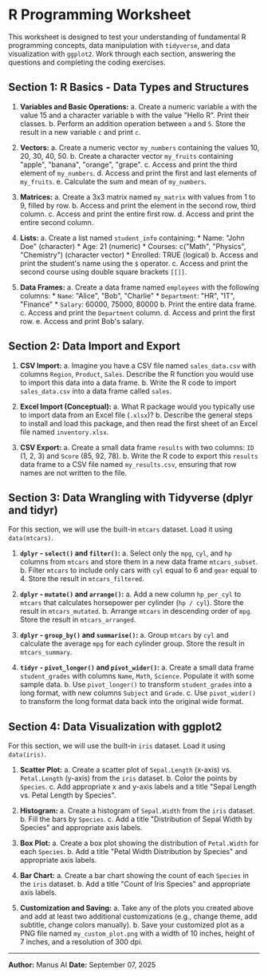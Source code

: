 # R Programming Worksheet

This worksheet is designed to test your understanding of fundamental R programming concepts, data manipulation with `tidyverse`, and data visualization with `ggplot2`. Work through each section, answering the questions and completing the coding exercises.

## Section 1: R Basics - Data Types and Structures

1.  **Variables and Basic Operations:**
    a. Create a numeric variable `a` with the value 15 and a character variable `b` with the value "Hello R". Print their classes.
    b. Perform an addition operation between `a` and `5`. Store the result in a new variable `c` and print `c`.

2.  **Vectors:**
    a. Create a numeric vector `my_numbers` containing the values 10, 20, 30, 40, 50.
    b. Create a character vector `my_fruits` containing "apple", "banana", "orange", "grape".
    c. Access and print the third element of `my_numbers`.
    d. Access and print the first and last elements of `my_fruits`.
    e. Calculate the sum and mean of `my_numbers`.

3.  **Matrices:**
    a. Create a 3x3 matrix named `my_matrix` with values from 1 to 9, filled by row.
    b. Access and print the element in the second row, third column.
    c. Access and print the entire first row.
    d. Access and print the entire second column.

4.  **Lists:**
    a. Create a list named `student_info` containing:
        *   Name: "John Doe" (character)
        *   Age: 21 (numeric)
        *   Courses: c("Math", "Physics", "Chemistry") (character vector)
        *   Enrolled: TRUE (logical)
    b. Access and print the student's name using the `$` operator.
    c. Access and print the second course using double square brackets `[[]]`.

5.  **Data Frames:**
    a. Create a data frame named `employees` with the following columns:
        *   `Name`: "Alice", "Bob", "Charlie"
        *   `Department`: "HR", "IT", "Finance"
        *   `Salary`: 60000, 75000, 80000
    b. Print the entire data frame.
    c. Access and print the `Department` column.
    d. Access and print the first row.
    e. Access and print Bob's salary.

## Section 2: Data Import and Export

1.  **CSV Import:**
    a. Imagine you have a CSV file named `sales_data.csv` with columns `Region`, `Product`, `Sales`. Describe the R function you would use to import this data into a data frame.
    b. Write the R code to import `sales_data.csv` into a data frame called `sales`.

2.  **Excel Import (Conceptual):**
    a. What R package would you typically use to import data from an Excel file (`.xlsx`)?
    b. Describe the general steps to install and load this package, and then read the first sheet of an Excel file named `inventory.xlsx`.

3.  **CSV Export:**
    a. Create a small data frame `results` with two columns: `ID` (1, 2, 3) and `Score` (85, 92, 78).
    b. Write the R code to export this `results` data frame to a CSV file named `my_results.csv`, ensuring that row names are not written to the file.

## Section 3: Data Wrangling with Tidyverse (dplyr and tidyr)

For this section, we will use the built-in `mtcars` dataset. Load it using `data(mtcars)`.

1.  **`dplyr` - `select()` and `filter()`:**
    a. Select only the `mpg`, `cyl`, and `hp` columns from `mtcars` and store them in a new data frame `mtcars_subset`.
    b. Filter `mtcars` to include only cars with `cyl` equal to 6 and `gear` equal to 4. Store the result in `mtcars_filtered`.

2.  **`dplyr` - `mutate()` and `arrange()`:**
    a. Add a new column `hp_per_cyl` to `mtcars` that calculates horsepower per cylinder (`hp / cyl`). Store the result in `mtcars_mutated`.
    b. Arrange `mtcars` in descending order of `mpg`. Store the result in `mtcars_arranged`.

3.  **`dplyr` - `group_by()` and `summarise()`:**
    a. Group `mtcars` by `cyl` and calculate the average `mpg` for each cylinder group. Store the result in `mtcars_summary`.

4.  **`tidyr` - `pivot_longer()` and `pivot_wider()`:**
    a. Create a small data frame `student_grades` with columns `Name`, `Math`, `Science`. Populate it with some sample data.
    b. Use `pivot_longer()` to transform `student_grades` into a long format, with new columns `Subject` and `Grade`.
    c. Use `pivot_wider()` to transform the long format data back into the original wide format.

## Section 4: Data Visualization with ggplot2

For this section, we will use the built-in `iris` dataset. Load it using `data(iris)`.

1.  **Scatter Plot:**
    a. Create a scatter plot of `Sepal.Length` (x-axis) vs. `Petal.Length` (y-axis) from the `iris` dataset.
    b. Color the points by `Species`.
    c. Add appropriate x and y-axis labels and a title "Sepal Length vs. Petal Length by Species".

2.  **Histogram:**
    a. Create a histogram of `Sepal.Width` from the `iris` dataset.
    b. Fill the bars by `Species`.
    c. Add a title "Distribution of Sepal Width by Species" and appropriate axis labels.

3.  **Box Plot:**
    a. Create a box plot showing the distribution of `Petal.Width` for each `Species`.
    b. Add a title "Petal Width Distribution by Species" and appropriate axis labels.

4.  **Bar Chart:**
    a. Create a bar chart showing the count of each `Species` in the `iris` dataset.
    b. Add a title "Count of Iris Species" and appropriate axis labels.

5.  **Customization and Saving:**
    a. Take any of the plots you created above and add at least two additional customizations (e.g., change theme, add subtitle, change colors manually).
    b. Save your customized plot as a PNG file named `my_custom_plot.png` with a width of 10 inches, height of 7 inches, and a resolution of 300 dpi.

--- 

**Author:** Manus AI
**Date:** September 07, 2025

